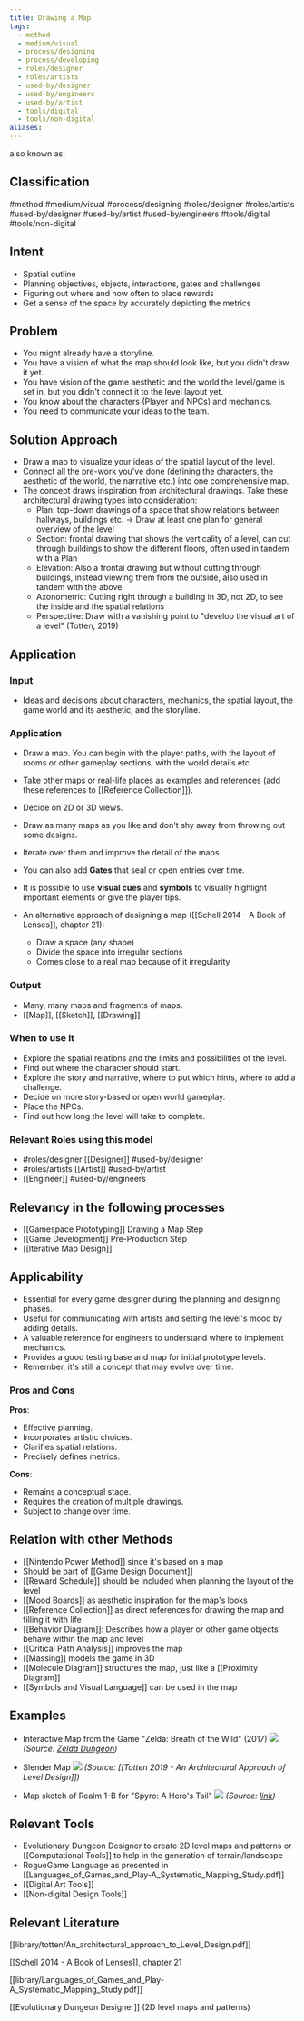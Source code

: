 ```yaml
---
title: Drawing a Map
tags:
  - method
  - medium/visual
  - process/designing
  - process/developing
  - roles/designer
  - roles/artists
  - used-by/designer
  - used-by/engineers
  - used-by/artist
  - tools/digital
  - tools/non-digital
aliases:
---
```


also known as: 

## Classification
#method
#medium/visual 
#process/designing 
#roles/designer #roles/artists
#used-by/designer #used-by/artist #used-by/engineers 
#tools/digital #tools/non-digital 
## Intent

- Spatial outline
- Planning objectives, objects, interactions, gates and challenges
- Figuring out where and how often to place rewards
- Get a sense of the space by accurately depicting the metrics

## Problem

- You might already have a storyline.
- You have a vision of what the map should look like, but you didn't draw it yet.
- You have vision of the game aesthetic and the world the level/game is set in, but you didn't connect it to the level layout yet.
- You know about the characters (Player and NPCs) and mechanics.
- You need to communicate your ideas to the team.

## Solution Approach

- Draw a map to visualize your ideas of the spatial layout of the level.
- Connect all the pre-work you've done (defining the characters, the aesthetic of the world, the narrative etc.) into one comprehensive map.
- The concept draws inspiration from architectural drawings. Take these architectural drawing types into consideration:
	- Plan: top-down drawings of a space that show relations between hallways, buildings etc. -> Draw at least one plan for general overview of the level
	- Section: frontal drawing that shows the verticality of a level, can cut through buildings to show the different floors, often used in tandem with a Plan
	- Elevation: Also a frontal drawing but without cutting through buildings, instead viewing them from the outside, also used in tandem with the above
	- Axonometric: Cutting right through a building in 3D, not 2D,  to see the inside and the spatial relations
	- Perspective: Draw with a vanishing point to "develop the visual art of a level" (Totten, 2019)

## Application

### Input

- Ideas and decisions about characters, mechanics, the spatial layout, the game world and its aesthetic, and the storyline.

### Application

- Draw a map. You can begin with the player paths, with the layout of rooms or other gameplay sections, with the world details etc.
- Take other maps or real-life places as examples and references (add these references to [[Reference Collection]]).
- Decide on 2D or 3D views.
- Draw as many maps as you like and don't shy away from throwing out some designs.
- Iterate over them and improve the detail of the maps.
- You can also add **Gates** that seal or open entries over time.
- It is possible to use **visual cues** and **symbols** to visually highlight important elements or give the player tips.


- An alternative approach of designing a map ([[Schell 2014 - A Book of Lenses]], chapter 21):
	- Draw a space (any shape)
	- Divide the space into irregular sections
	- Comes close to a real map because of it irregularity
### Output

- Many, many maps and fragments of maps.
- [[Map]], [[Sketch]], [[Drawing]]

### When to use it

- Explore the spatial relations and the limits and possibilities of the level.
- Find out where the character should start.
- Explore the story and narrative, where to put which hints, where to add a challenge.
- Decide on more story-based or open world gameplay.
- Place the NPCs.
- Find out how long the level will take to complete.

### Relevant Roles using this model
- #roles/designer [[Designer]] #used-by/designer 
- #roles/artists [[Artist]] #used-by/artist 
- [[Engineer]] #used-by/engineers 

## Relevancy in the following processes
- [[Gamespace Prototyping]] Drawing a Map Step
- [[Game Development]] Pre-Production Step
- [[Iterative Map Design]]

## Applicability

- Essential for every game designer during the planning and designing phases.
- Useful for communicating with artists and setting the level's mood by adding details.
- A valuable reference for engineers to understand where to implement mechanics.
- Provides a good testing base and map for initial prototype levels.
- Remember, it's still a concept that may evolve over time.

### Pros and Cons

**Pros**:
- Effective planning.
- Incorporates artistic choices.
- Clarifies spatial relations.
- Precisely defines metrics.
  
**Cons**:
- Remains a conceptual stage.
- Requires the creation of multiple drawings.
- Subject to change over time.

## Relation with other Methods

- [[Nintendo Power Method]] since it's based on a map
- Should be part of [[Game Design Document]]
- [[Reward Schedule]] should be included when planning the layout of the level
- [[Mood Boards]] as aesthetic inspiration for the map's looks
- [[Reference Collection]] as direct references for drawing the map and filling it with life
- [[Behavior Diagram]]: Describes how a player or other game objects behave within the map and level
- [[Critical Path Analysis]] improves the map
- [[Massing]] models the game in 3D
- [[Molecule Diagram]] structures the map, just like a [[Proximity Diagram]]
- [[Symbols and Visual Language]] can be used in the map

## Examples

- Interactive Map from the Game "Zelda: Breath of the Wild" (2017)
  ![](assets/mapzelda.jpeg)
  _(Source: [Zelda Dungeon](https://www.zeldadungeon.net/breath-of-the-wild-interactive-map/?z=2&x=-2580&y=-1088))_

- Slender Map
  ![](assets/mapslender.png)
  _(Source: [[Totten 2019 - An Architectural Approach of Level Design]])_

- Map sketch of Realm 1-B for "Spyro: A Hero's Tail"
  ![](assets/mapsketch.jpeg)
  _(Source: [link](https://terryplloyd.artstation.com/projects/OW0xJ))_


## Relevant Tools

- Evolutionary Dungeon Designer to create 2D level maps and patterns or [[Computational Tools]] to help in the generation of terrain/landscape
- RogueGame Language as presented in [[Languages_of_Games_and_Play-A_Systematic_Mapping_Study.pdf]]
- [[Digital Art Tools]]
- [[Non-digital Design Tools]]

## Relevant Literature

[[library/totten/An_architectural_approach_to_Level_Design.pdf]]

[[Schell 2014 - A Book of Lenses]], chapter 21

[[library/Languages_of_Games_and_Play-A_Systematic_Mapping_Study.pdf]]

[[Evolutionary Dungeon Designer]] (2D level maps and patterns)
